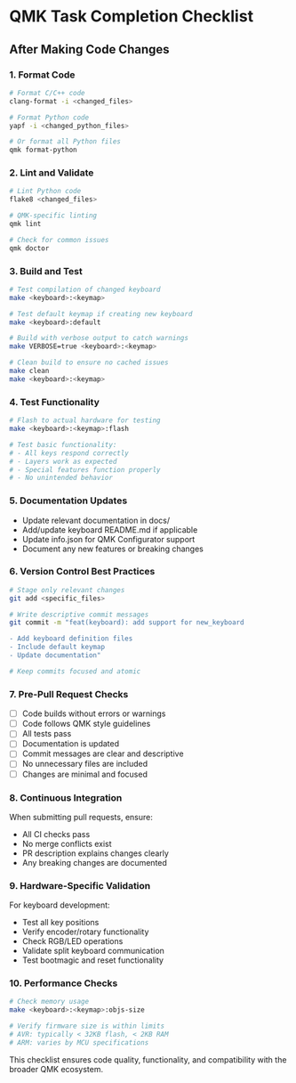 # QMK Task Completion Checklist

## After Making Code Changes

### 1. Format Code
```bash
# Format C/C++ code
clang-format -i <changed_files>

# Format Python code
yapf -i <changed_python_files>

# Or format all Python files
qmk format-python
```

### 2. Lint and Validate
```bash
# Lint Python code
flake8 <changed_files>

# QMK-specific linting
qmk lint

# Check for common issues
qmk doctor
```

### 3. Build and Test
```bash
# Test compilation of changed keyboard
make <keyboard>:<keymap>

# Test default keymap if creating new keyboard
make <keyboard>:default

# Build with verbose output to catch warnings
make VERBOSE=true <keyboard>:<keymap>

# Clean build to ensure no cached issues
make clean
make <keyboard>:<keymap>
```

### 4. Test Functionality
```bash
# Flash to actual hardware for testing
make <keyboard>:<keymap>:flash

# Test basic functionality:
# - All keys respond correctly
# - Layers work as expected  
# - Special features function properly
# - No unintended behavior
```

### 5. Documentation Updates
- Update relevant documentation in docs/
- Add/update keyboard README.md if applicable
- Update info.json for QMK Configurator support
- Document any new features or breaking changes

### 6. Version Control Best Practices
```bash
# Stage only relevant changes
git add <specific_files>

# Write descriptive commit messages
git commit -m "feat(keyboard): add support for new_keyboard

- Add keyboard definition files
- Include default keymap
- Update documentation"

# Keep commits focused and atomic
```

### 7. Pre-Pull Request Checks
- [ ] Code builds without errors or warnings
- [ ] Code follows QMK style guidelines
- [ ] All tests pass
- [ ] Documentation is updated
- [ ] Commit messages are clear and descriptive
- [ ] No unnecessary files are included
- [ ] Changes are minimal and focused

### 8. Continuous Integration
When submitting pull requests, ensure:
- All CI checks pass
- No merge conflicts exist
- PR description explains changes clearly
- Any breaking changes are documented

### 9. Hardware-Specific Validation
For keyboard development:
- Test all key positions
- Verify encoder/rotary functionality
- Check RGB/LED operations
- Validate split keyboard communication
- Test bootmagic and reset functionality

### 10. Performance Checks
```bash
# Check memory usage
make <keyboard>:<keymap>:objs-size

# Verify firmware size is within limits
# AVR: typically < 32KB flash, < 2KB RAM
# ARM: varies by MCU specifications
```

This checklist ensures code quality, functionality, and compatibility with the broader QMK ecosystem.